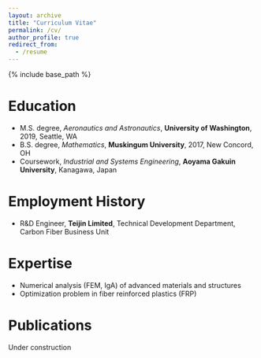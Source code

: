 ```yaml
---
layout: archive
title: "Curriculum Vitae"
permalink: /cv/
author_profile: true
redirect_from:
  - /resume
---
```


{% include base_path %}

Education
======
* M.S. degree, *Aeronautics and Astronautics*, **University of Washington**, 2019, Seattle, WA
* B.S. degree, *Mathematics*, **Muskingum University**, 2017, New Concord, OH
* Coursework, *Industrial and Systems Engineering*, **Aoyama Gakuin University**, Kanagawa, Japan

Employment History
======
* R&D Engineer, **Teijin Limited**, Technical Development Department, Carbon Fiber Business Unit

Expertise
======
* Numerical analysis (FEM, IgA) of advanced materials and structures
* Optimization problem in fiber reinforced plastics (FRP)

Publications
======
Under construction

<!--
<ul>{% for post in site.publications %}
    {% include archive-single-cv.html %}
  {% endfor %}</ul>
-->  
